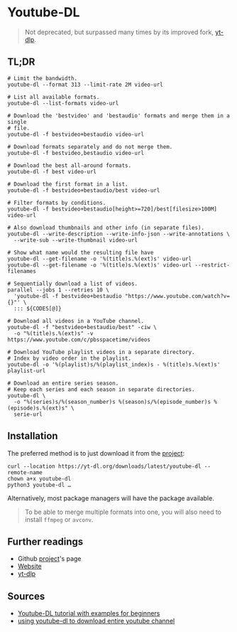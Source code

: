 # Youtube-DL

> Not deprecated, but surpassed many times by its improved fork, [yt-dlp].

## TL;DR

```shell
# Limit the bandwidth.
youtube-dl --format 313 --limit-rate 2M video-url

# List all available formats.
youtube-dl --list-formats video-url

# Download the 'bestvideo' and 'bestaudio' formats and merge them in a single
# file.
youtube-dl -f bestvideo+bestaudio video-url

# Download formats separately and do not merge them.
youtube-dl -f bestvideo,bestaudio video-url

# Download the best all-around formats.
youtube-dl -f best video-url

# Download the first format in a list.
youtube-dl -f bestvideo+bestaudio/best video-url

# Filter formats by conditions.
youtube-dl -f bestvideo+bestaudio[height>=720]/best[filesize>100M] video-url

# Also download thumbnails and other info (in separate files).
youtube-dl --write-description --write-info-json --write-annotations \
  --write-sub --write-thumbnail video-url

# Show what name would the resulting file have
youtube-dl --get-filename -o '%(title)s.%(ext)s' video-url
youtube-dl --get-filename -o '%(title)s.%(ext)s' video-url --restrict-filenames

# Sequentially download a list of videos.
parallel --jobs 1 --retries 10 \
  'youtube-dl -f bestvideo+bestaudio "https://www.youtube.com/watch?v={}"' \
  ::: ${CODES[@]}

# Download all videos in a YouTube channel.
youtube-dl -f "bestvideo+bestaudio/best" -ciw \
  -o "%(title)s.%(ext)s" -v https://www.youtube.com/c/pbsspacetime/videos

# Download YouTube playlist videos in a separate directory.
# Index by video order in the playlist.
youtube-dl -o '%(playlist)s/%(playlist_index)s - %(title)s.%(ext)s' playlist-url

# Download an entire series season.
# Keep each series and each season in separate directories.
youtube-dl \
  -o "%(series)s/%(season_number)s %(season)s/%(episode_number)s %(episode)s.%(ext)s" \
  serie-url
```

## Installation

The preferred method is to just download it from the [project]:

```shell
curl --location https://yt-dl.org/downloads/latest/youtube-dl --remote-name
chown a+x youtube-dl
python3 youtube-dl …
```

Alternatively, most package managers will have the package available.

> To be able to merge multiple formats into one, you will also need to install `ffmpeg` or `avconv`.

## Further readings

- Github [project]'s page
- [Website]
- [yt-dlp]

## Sources

- [Youtube-DL tutorial with examples for beginners]
- [using youtube-dl to download entire youtube channel]

[project]: https://github.com/ytdl-org/youtube-dl
[website]: http://ytdl-org.gitlab.io/youtube-dl
[yt-dlp]: yt-dlp.md

[youtube-dl tutorial with examples for beginners]: https://ostechnix.com/youtube-dl-tutorial-with-examples-for-beginners
[using youtube-dl to download entire youtube channel]: https://askubuntu.com/questions/856911/using-youtube-dl-to-download-entire-youtube-channel#1245829
